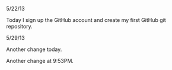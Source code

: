 5/22/13

Today I sign up the GitHub account and create my first GitHub git repository. 

5/29/13

Another change today.

Another change at 9:53PM.

